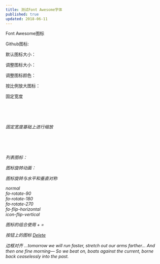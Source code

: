 ```yaml
---
title: 测试Font Awesome字体
published: true
updated: 2018-06-11
---
```


Font Awesome图标

Github图标: <i class="fa fa-fw fa-github"></i>

默认图标大小：<i class="fa fa-fithub"></i>

调整图标大小：<i class="fa fa-github" style="font-size:48px;"></i>

调整图标颜色：<i class="fa fa-github" style="font-size:60px;color:red;"></i>

按比例放大图标：<i class="fa fa-github fa-lg"></i> <i class="fa fa-github fa-2x"></i>

固定宽度

<i class="fa fa-home fa-fw"><br>
<i class="fa fa-book fa-fw"><br>
<i class="fa fa-pencil fa-fw"><br>
<i class="fa fa-cog fa-fw">

固定宽度基础上进行缩放

<span class="fa-2x">
  <i class="fa fa-home fa-fw"></i> <br>
  <i class="fa fa-book fa-fw"></i> <br>
  <i class="fa fa-pencil fa-fw"></i> <br>
  <i class="fa fa-cog fa-fw"></i>
</span>


列表图标：
<i class="fa-li fa fa-check-square"></i>
<i class="fa-li fa fa-check-square"></i>
<i class="fa-li fa fa-spinner fa-spin"></i>
<i class="fa-li fa fa-square"></i>


图标旋转动画：

<i class="fa fa-circle-o-notch fa-spin"></i>
<i class="fa fa-refresh fa-spin"></i>
<i class="fa fa-cog fa-spin"></i>
<i class="fa fa-spinner fa-pulse"></i>

图标旋转与水平和垂直对称

<i class="fa fa-shield"></i> normal <br>
<i class="fa fa-shield fa-rotate-90"></i> fa-rotate-90 <br>
<i class="fa fa-shield fa-rotate-180"></i> fa-rotate-180 <br>
<i class="fa fa-shield fa-rotate-270"></i> fa-rotate-270 <br>
<i class="fa fa-shield fa-flip-horizontal"></i> fa-flip-horizontal <br>
<i class="fa fa-shield fa-flip-vertical"></i> icon-flip-vertical

图标的组合使用
<i class="fa fa-square-o fa-1x"></i> +
<i class="fa fa-twitter fa-1x"></i> =
<span class="fa-stack fa-lg">
  <i class="fa fa-square-o fa-stack-2x"></i>
  <i class="fa fa-twitter fa-stack-1x"></i>
</span>

按钮上的图标
<a class="btn btn-danger" href="#">
<i class="fa fa-trash-o fa-lg"></i> Delete</a>

边框对齐
<i class="fa fa-quote-left fa-3x pull-left fa-border"></i>
...tomorrow we will run faster, stretch out our arms farther...
And then one fine morning— So we beat on, boats against the
current, borne back ceaselessly into the past.
